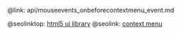 @link: api/mouseevents_onbeforecontextmenu_event.md

@seolinktop: [html5 ui library](https://webix.com)
@seolink: [context menu](https://webix.com/widget/contextmenu/)